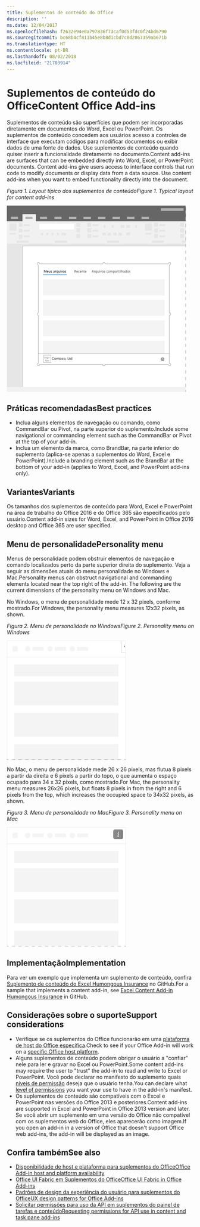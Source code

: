 ```yaml
---
title: Suplementos de conteúdo do Office
description: ''
ms.date: 12/04/2017
ms.openlocfilehash: f2632e94e0a797836f73caf0d53fdc0f24bd6790
ms.sourcegitcommit: bc68b4cf811b45e8b8d1cbd7c8d2867359ab671b
ms.translationtype: HT
ms.contentlocale: pt-BR
ms.lasthandoff: 08/02/2018
ms.locfileid: "21703914"
---
```

# <a name="content-office-add-ins"></a><span data-ttu-id="06eb2-102">Suplementos de conteúdo do Office</span><span class="sxs-lookup"><span data-stu-id="06eb2-102">Content Office Add-ins</span></span>

<span data-ttu-id="06eb2-p101">Suplementos de conteúdo são superfícies que podem ser incorporadas diretamente em documentos do Word, Excel ou PowerPoint. Os suplementos de conteúdo concedem aos usuários acesso a controles de interface que executam códigos para modificar documentos ou exibir dados de uma fonte de dados. Use suplementos de conteúdo quando quiser inserir a funcionalidade diretamente no documento.</span><span class="sxs-lookup"><span data-stu-id="06eb2-p101">Content add-ins are surfaces that can be embedded directly into Word, Excel, or PowerPoint documents. Content add-ins give users access to interface controls that run code to modify documents or display data from a data source. Use content add-ins when you want to embed functionality directly into the document.</span></span>  

<span data-ttu-id="06eb2-106">*Figura 1. Layout típico dos suplementos de conteúdo*</span><span class="sxs-lookup"><span data-stu-id="06eb2-106">*Figure 1. Typical layout for content add-ins*</span></span>

![Imagem de exemplo exibindo um layout típico de suplementos de conteúdo.](../images/overview-with-app-content.png)

## <a name="best-practices"></a><span data-ttu-id="06eb2-108">Práticas recomendadas</span><span class="sxs-lookup"><span data-stu-id="06eb2-108">Best practices</span></span>

- <span data-ttu-id="06eb2-109">Inclua alguns elementos de navegação ou comando, como CommandBar ou Pivot, na parte superior do suplemento.</span><span class="sxs-lookup"><span data-stu-id="06eb2-109">Include some navigational or commanding element such as the CommandBar or Pivot at the top of your add-in.</span></span>
- <span data-ttu-id="06eb2-110">Inclua um elemento da marca, como BrandBar, na parte inferior do suplemento (aplica-se apenas a suplementos do Word, Excel e PowerPoint).</span><span class="sxs-lookup"><span data-stu-id="06eb2-110">Include a branding element such as the BrandBar at the bottom of your add-in (applies to Word, Excel, and PowerPoint add-ins only).</span></span>

## <a name="variants"></a><span data-ttu-id="06eb2-111">Variantes</span><span class="sxs-lookup"><span data-stu-id="06eb2-111">Variants</span></span>

<span data-ttu-id="06eb2-112">Os tamanhos dos suplementos de conteúdo para Word, Excel e PowerPoint na área de trabalho do Office 2016 e do Office 365 são especificados pelo usuário.</span><span class="sxs-lookup"><span data-stu-id="06eb2-112">Content add-in sizes for Word, Excel, and PowerPoint in Office 2016 desktop and Office 365 are user specified.</span></span>

## <a name="personality-menu"></a><span data-ttu-id="06eb2-113">Menu de personalidade</span><span class="sxs-lookup"><span data-stu-id="06eb2-113">Personality menu</span></span>

<span data-ttu-id="06eb2-p102">Menus de personalidade podem obstruir elementos de navegação e comando localizados perto da parte superior direita do suplemento. Veja a seguir as dimensões atuais do menu personalidade no Windows e Mac.</span><span class="sxs-lookup"><span data-stu-id="06eb2-p102">Personality menus can obstruct navigational and commanding elements located near the top right of the add-in. The following are the current dimensions of the personality menu on Windows and Mac.</span></span>

<span data-ttu-id="06eb2-116">No Windows, o menu de personalidade mede 12 x 32 pixels, conforme mostrado.</span><span class="sxs-lookup"><span data-stu-id="06eb2-116">For Windows, the personality menu measures 12x32 pixels, as shown.</span></span>

<span data-ttu-id="06eb2-117">*Figura 2. Menu de personalidade no Windows*</span><span class="sxs-lookup"><span data-stu-id="06eb2-117">*Figure 2. Personality menu on Windows*</span></span> 

![Imagem mostrando o menu do personalidade na área de trabalho do Windows](../images/personality-menu-win.png)


<span data-ttu-id="06eb2-119">No Mac, o menu de personalidade mede 26 x 26 pixels, mas flutua 8 pixels a partir da direita e 6 pixels a partir do topo, o que aumenta o espaço ocupado para 34 x 32 pixels, como mostrado.</span><span class="sxs-lookup"><span data-stu-id="06eb2-119">For Mac, the personality menu measures 26x26 pixels, but floats 8 pixels in from the right and 6 pixels from the top, which increases the occupied space to 34x32 pixels, as shown.</span></span>

<span data-ttu-id="06eb2-120">*Figura 3. Menu de personalidade no Mac*</span><span class="sxs-lookup"><span data-stu-id="06eb2-120">*Figure 3. Personality menu on Mac*</span></span>

![Imagem mostrando o menu de personalidade na área de trabalho do Mac](../images/personality-menu-mac.png)

## <a name="implementation"></a><span data-ttu-id="06eb2-122">Implementação</span><span class="sxs-lookup"><span data-stu-id="06eb2-122">Implementation</span></span>

<span data-ttu-id="06eb2-123">Para ver um exemplo que implementa um suplemento de conteúdo, confira [Suplemento de conteúdo do Excel Humongous Insurance](https://github.com/OfficeDev/Excel-Content-Add-in-Humongous-Insurance) no GitHub.</span><span class="sxs-lookup"><span data-stu-id="06eb2-123">For a sample that implements a content add-in, see [Excel Content Add-in Humongous Insurance](https://github.com/OfficeDev/Excel-Content-Add-in-Humongous-Insurance) in GitHub.</span></span>

## <a name="support-considerations"></a><span data-ttu-id="06eb2-124">Considerações sobre o suporte</span><span class="sxs-lookup"><span data-stu-id="06eb2-124">Support considerations</span></span>
- <span data-ttu-id="06eb2-125">Verifique se os suplementos do Office funcionarão em uma [plataforma de host do Office específica](https://docs.microsoft.com/office/dev/add-ins/overview/office-add-in-availability).</span><span class="sxs-lookup"><span data-stu-id="06eb2-125">Check to see if your Office Add-in will work on a [specific Office host platform](https://docs.microsoft.com/office/dev/add-ins/overview/office-add-in-availability).</span></span> 
- <span data-ttu-id="06eb2-126">Alguns suplementos de conteúdo podem obrigar o usuário a "confiar" nele para ler e gravar no Excel ou PowerPoint.</span><span class="sxs-lookup"><span data-stu-id="06eb2-126">Some content add-ins may require the user to "trust" the add-in to read and write to Excel or PowerPoint.</span></span> <span data-ttu-id="06eb2-127">Você pode declarar no manifesto do suplemento quais [níveis de permissão](https://docs.microsoft.com/office/dev/add-ins/develop/requesting-permissions-for-api-use-in-content-and-task-pane-add-ins) deseja que o usuário tenha.</span><span class="sxs-lookup"><span data-stu-id="06eb2-127">You can declare what [level of permissions](https://docs.microsoft.com/office/dev/add-ins/develop/requesting-permissions-for-api-use-in-content-and-task-pane-add-ins) you want your use to have in the add-in's manifest.</span></span>  
- <span data-ttu-id="06eb2-128">Os suplementos de conteúdo são compatíveis com o Excel e PowerPoint nas versões do Office 2013 e posteriores.</span><span class="sxs-lookup"><span data-stu-id="06eb2-128">Content add-ins are supported in Excel and PowerPoint in Office 2013 version and later.</span></span> <span data-ttu-id="06eb2-129">Se você abrir um suplemento em uma versão do Office não compatível com os suplementos web do Office, eles aparecerão como imagem.</span><span class="sxs-lookup"><span data-stu-id="06eb2-129">If you open an add-in in a version of Office that doesn't support Office web add-ins, the add-in will be displayed as an image.</span></span>

## <a name="see-also"></a><span data-ttu-id="06eb2-130">Confira também</span><span class="sxs-lookup"><span data-stu-id="06eb2-130">See also</span></span>
- [<span data-ttu-id="06eb2-131">Disponibilidade de host e plataforma para suplementos do Office</span><span class="sxs-lookup"><span data-stu-id="06eb2-131">Office Add-in host and platform availability</span></span>](https://docs.microsoft.com/office/dev/add-ins/overview/office-add-in-availability)
- [<span data-ttu-id="06eb2-132">Office UI Fabric em Suplementos do Office</span><span class="sxs-lookup"><span data-stu-id="06eb2-132">Office UI Fabric in Office Add-ins</span></span>](https://docs.microsoft.com/office/dev/add-ins/design/office-ui-fabric) 
- [<span data-ttu-id="06eb2-133">Padrões de design da experiência do usuário para suplementos do Office</span><span class="sxs-lookup"><span data-stu-id="06eb2-133">UX design patterns for Office Add-ins</span></span>](https://docs.microsoft.com/office/dev/add-ins/design/ux-design-pattern-templates)
- [<span data-ttu-id="06eb2-134">Solicitar permissões para uso da API em suplementos do painel de tarefas e conteúdo</span><span class="sxs-lookup"><span data-stu-id="06eb2-134">Requesting permissions for API use in content and task pane add-ins</span></span>](https://docs.microsoft.com/office/dev/add-ins/develop/requesting-permissions-for-api-use-in-content-and-task-pane-add-ins)
